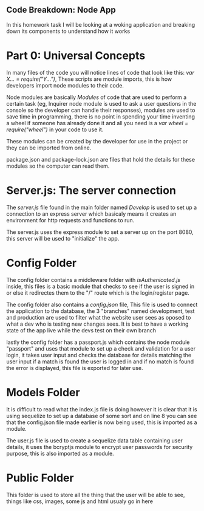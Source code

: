 ## Code Breakdown: Node App

In this homework task I will be looking at a woking application and breaking down its components to understand how it works

# Part 0: Universal Concepts

In many files of the code you will notice lines of code that look like this: _var X... = require("Y...")_, These scripts are module imports, this is how developers import node modules to their code.

Node modules are basically _Modules_ of code that are used to perform a certain task (eg, Inquirer node module is used to ask a user questions in the console so the developer can handle their responses), modules are used to save time in programming, there is no point in spending your time inventing a wheel if someone has already done it and all you need is a _var wheel = require("wheel")_ in your code to use it.

These modules can be created by the developer for use in the project or they can be imported from online.

package.json and package-lock.json are files that hold the details for these modules so the computer can read them.

# Server.js: The server connection

The _server.js_ file found in the main folder named _Develop_ is used to set up a connection to an express server which basicaly means it creates an environment for http requests and functions to run.

The server.js uses the express module to set a server up on the port 8080, this server will be used to "initialize" the app.

# Config Folder

The config folder contains a middleware folder with _isAuthenicated.js_ inside, this files is a basic module that checks to see if the user is signed in or else it redirectes them to the "/" route which is the login/register page.

The config folder also contains a _config.json_ file, This file is used to connect the application to the database, the 3 "branches" named development, test and production are used to filter what the website user sees as oposed to what a dev who is testing new changes sees. It is best to have a working state of the app live while the devs test on their own branch

lastly the config folder has a passport.js which contains the node module "passport" and uses that module to set up a check and validation for a user login, it takes user input and checks the database for details matching the user input if a match is found the user is logged in and if no match is found the error is displayed, this file is exported for later use.

# Models Folder

It is difficult to read what the index.js file is doing however it is clear that it is using sequelize to set up a database of some sort and on line 8 you can see that the config.json file made earlier is now being used, this is imported as a module.

The user.js file is used to create a sequelize data table containing user details, it uses the bcryptjs module to encrypt user passwords for security purpose, this is also imported as a module.

# Public Folder

This folder is used to store all the thing that the user will be able to see, things like css, images, some js and html usualy go in here


